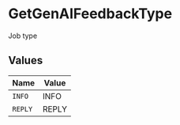 # GetGenAIFeedbackType

Job type


## Values

| Name    | Value   |
| ------- | ------- |
| `INFO`  | INFO    |
| `REPLY` | REPLY   |